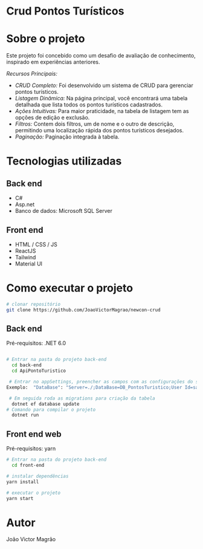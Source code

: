 # Crud Pontos Turísticos

# Sobre o projeto

Este projeto foi concebido como um desafio de avaliação de conhecimento, inspirado em experiências anteriores.

*Recursos Principais:*
- *CRUD Completo:* Foi desenvolvido um sistema de CRUD para gerenciar pontos turísticos.
- *Listagem Dinâmica:* Na página principal, você encontrará uma tabela detalhada que lista todos os pontos turísticos cadastrados.
- *Ações Intuitivas:* Para maior praticidade, na tabela de listagem tem as opções de edição e exclusão.
- *Filtros:* Contem dois filtros, um de nome e o outro de descrição, permitindo uma localização rápida dos pontos turísticos desejados.
- *Paginação:* Paginação integrada à tabela.


# Tecnologias utilizadas
## Back end
- C#
- Asp.net
- Banco de dados: Microsoft SQL Server
## Front end
- HTML / CSS / JS 
- ReactJS
- Tailwind
- Material UI


# Como executar o projeto

```bash
# clonar repositório
git clone https://github.com/JoaoVictorMagrao/newcon-crud
```

## Back end
Pré-requisitos: .NET 6.0

```bash

# Entrar na pasta do projeto back-end
  cd back-end
  cd ApiPontoTuristico

 # Entrar no appSettings, preencher as campos com as configurações do seu banco de dados.
Exemplo:  "DataBase": "Server=./;DataBase=DB_PontosTuristico;User Id=sa;Password=123456"

 # Em seguida roda as migrations para criação da tabela
  dotnet ef database update
# Comando para compilar o projeto 
  dotnet run
```


## Front end web
Pré-requisitos: yarn

```bash
# Entrar na pasta do projeto back-end
  cd front-end

# instalar dependências
yarn install

# executar o projeto
yarn start
```

# Autor

João Victor Magrão
